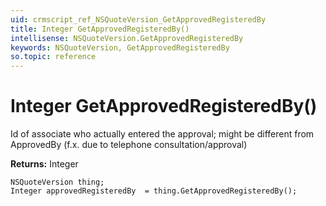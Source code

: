 ```yaml
---
uid: crmscript_ref_NSQuoteVersion_GetApprovedRegisteredBy
title: Integer GetApprovedRegisteredBy()
intellisense: NSQuoteVersion.GetApprovedRegisteredBy
keywords: NSQuoteVersion, GetApprovedRegisteredBy
so.topic: reference
---
```


# Integer GetApprovedRegisteredBy()

Id of associate who actually entered the approval; might be different from ApprovedBy (f.x. due to telephone consultation/approval)

**Returns:** Integer

```crmscript
NSQuoteVersion thing;
Integer approvedRegisteredBy  = thing.GetApprovedRegisteredBy();
```

